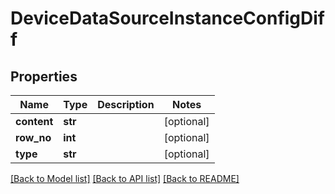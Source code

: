 # DeviceDataSourceInstanceConfigDiff

## Properties
Name | Type | Description | Notes
------------ | ------------- | ------------- | -------------
**content** | **str** |  | [optional] 
**row_no** | **int** |  | [optional] 
**type** | **str** |  | [optional] 

[[Back to Model list]](../README.md#documentation-for-models) [[Back to API list]](../README.md#documentation-for-api-endpoints) [[Back to README]](../README.md)


